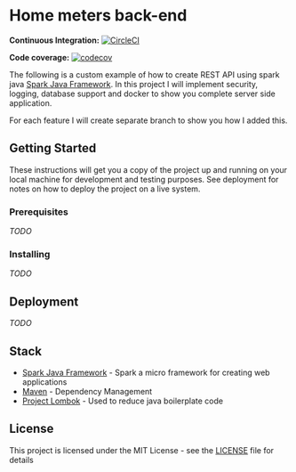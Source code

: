 # Home meters back-end

**Continuous Integration:** [![CircleCI](https://circleci.com/gh/heimdall777/meters-backend/tree/master.svg?style=svg)](https://circleci.com/gh/heimdall777/meters-backend/tree/master)

**Code coverage:** [![codecov](https://codecov.io/gh/heimdall777/meters-backend/branch/master/graph/badge.svg)](https://codecov.io/gh/heimdall777/meters-backend)

The following is a custom example of how to create REST API using spark java [Spark Java Framework](http://sparkjava.com/).
In this project I will implement security, logging, database support and docker to show you complete server side application.

For each feature I will create separate branch to show you how I added this.

## Getting Started

These instructions will get you a copy of the project up and running on your local machine for development and testing purposes. See deployment for notes on how to deploy the project on a live system.

### Prerequisites

_TODO_

### Installing

_TODO_

## Deployment

_TODO_


## Stack

* [Spark Java Framework](http://sparkjava.com/) - Spark a micro framework for creating web applications
* [Maven](https://maven.apache.org/) - Dependency Management
* [Project Lombok](https://projectlombok.org/) - Used to reduce java boilerplate code

## License

This project is licensed under the MIT License - see the [LICENSE](LICENSE) file for details
